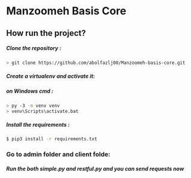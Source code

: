 # Manzoomeh Basis Core

## How run the project?


##### Clone the repository :
```bash
> git clone https://github.com/abolfazlj00/Manzoomeh-basis-core.git
```
##### Create a virtualenv and activate it:
##### on Windows cmd : 
 ```bash
> py -3 -m venv venv
> venv\Scripts\activate.bat
```
##### Install the requirements :
```bash
$ pip3 install -r requirements.txt
```
### Go to admin folder and client folde: 
##### Run the both simple.py and restful.py and you can send requests now
